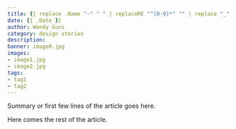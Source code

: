 ```yaml
---
title: {{ replace .Name "-" " " | replaceRE "^[0-9]*" "" | replace "_" " " | trim | title }}
date: {{ .Date }}
author: Wendy Guns
category: design stories
description:
banner: image0.jpg
images:
- image1.jpg
- image2.jpg
tags:
- tag1
- tag2
---
```


Summary or first few lines of the article goes here.

<!--more-->

Here comes the rest of the article.
